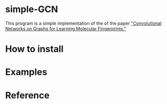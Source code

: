 # simple-GCN

This program is a simple implementation of the of the paper
["Convolutional Networks on Graphs for Learning Molecular Fingerprints."](https://arxiv.org/pdf/1509.09292.pdf)


# How to install

# Examples

# Reference
